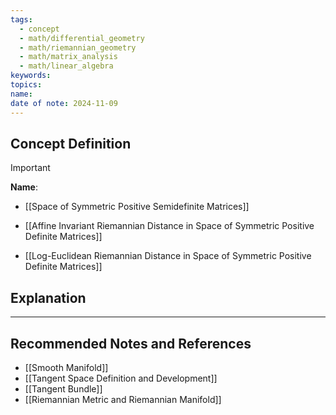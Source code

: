 ```yaml
---
tags:
  - concept
  - math/differential_geometry
  - math/riemannian_geometry
  - math/matrix_analysis
  - math/linear_algebra
keywords: 
topics: 
name: 
date of note: 2024-11-09
---
```


## Concept Definition

>[!important]
>**Name**: 


- [[Space of Symmetric Positive Semidefinite Matrices]]


- [[Affine Invariant Riemannian Distance in Space of Symmetric Positive Definite Matrices]]
- [[Log-Euclidean Riemannian Distance in Space of Symmetric Positive Definite Matrices]]

## Explanation





-----------
##  Recommended Notes and References


- [[Smooth Manifold]]
- [[Tangent Space Definition and Development]]
- [[Tangent Bundle]]
- [[Riemannian Metric and Riemannian Manifold]]


